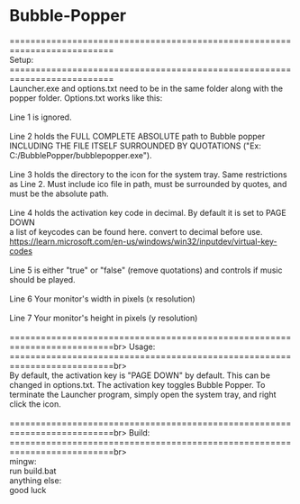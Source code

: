 # Bubble-Popper <br>

==========================================================================<br>
Setup:<br>
==========================================================================<br>
Launcher.exe and options.txt need to be in the same folder along with the popper folder. Options.txt works like this: <br>
<br>
Line 1 is ignored.<br>
<br>
Line 2 holds the FULL COMPLETE ABSOLUTE path to Bubble popper INCLUDING THE FILE ITSELF SURROUNDED BY QUOTATIONS ("Ex: C:/BubblePopper/bubblepopper.exe").<br>
<br>
Line 3 holds the directory to the icon for the system tray. Same restrictions as Line 2. Must include ico file in path, must be surrounded by quotes, and must be the absolute path.<br>
<br>
Line 4 holds the activation key code in decimal. By default it is set to PAGE DOWN<br>
	a list of keycodes can be found here. convert to decimal before use.<br>
	https://learn.microsoft.com/en-us/windows/win32/inputdev/virtual-key-codes <br>
<br>
Line 5 is either "true" or "false" (remove quotations) and controls if music should be played.<br>
<br>
Line 6 Your monitor's width in pixels (x resolution)<br>
<br>
Line 7 Your monitor's height in pixels (y resolution)<br>
<br>
==========================================================================br>
Usage:<br>
==========================================================================br>
<br>
By default, the activation key is "PAGE DOWN" by default. This can be changed in options.txt. The activation key toggles Bubble Popper. To terminate the Launcher program, simply open the system tray, and right click the icon. <br>
<br>
==========================================================================br>
Build:<br>
==========================================================================br>
<br>
mingw:<br>
  run build.bat<br>
anything else:<br>
  good luck<br>


